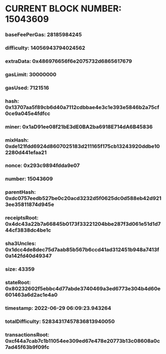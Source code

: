 # CURRENT BLOCK NUMBER: 15043609

### baseFeePerGas: 28185984245
### difficulty: 14056943794024562
### extraData: 0x486976656f6e2075732d6865617679
### gasLimit: 30000000
### gasUsed: 7121516
### hash: 0x13707aa5f89cb6d40a7112cdbbae4e3c1e393e5846b2a75cf0ce9a045e4fdfcc
### miner: 0x1aD91ee08f21bE3dE0BA2ba6918E714dA6B45836
### mixHash: 0xde121fdd6924d8607025183d211165f175cb13243920ddbe102280d441efaa21
### nonce: 0x293c9894fdda9e07
### number: 15043609
### parentHash: 0xdc0757eedb527be0c20acd3232d5f0625dc0d588eb42d9213ee35811874d945e
### receiptsRoot: 0x4dc43a22b7a66845b0173f33221204bbe287f3d061e51d1d744cf3838dc4be1c
### sha3Uncles: 0x1dcc4de8dec75d7aab85b567b6ccd41ad312451b948a7413f0a142fd40d49347
### size: 43359
### stateRoot: 0x80232602f5ebbc4d77abde3740469a3ed6773e304b4d60e601463a6d2ac1e4a0
### timestamp: 2022-06-29 06:09:23.943264
### totalDifficulty: 52834317457836813940050
### transactionsRoot: 0xcf44a7cab7c1b11054ee309ed67e478e20773b13c08608a0c7ad45f63b9f09fc
